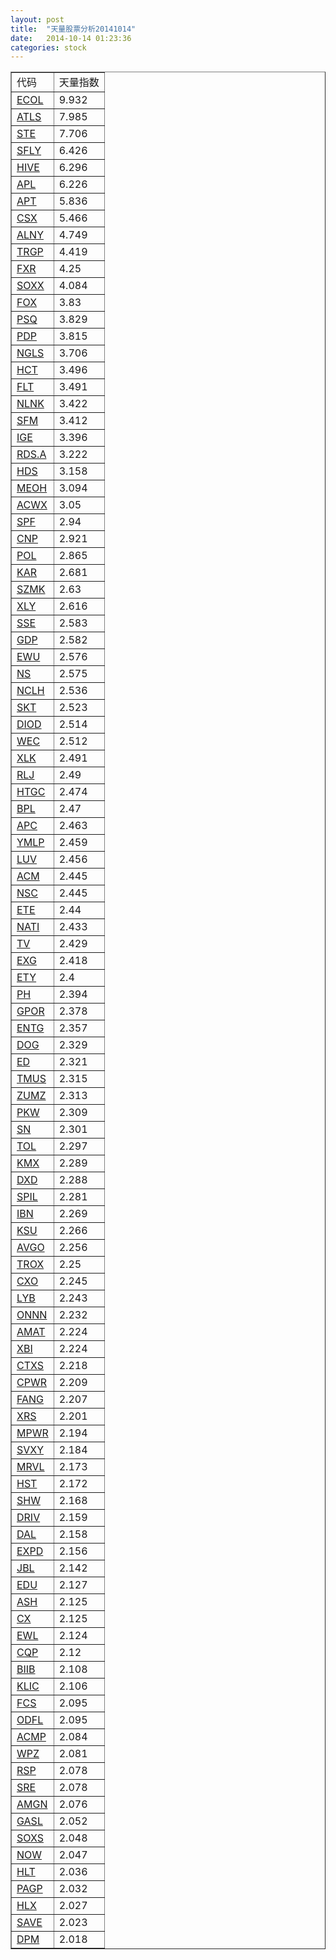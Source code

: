 ```yaml
---
layout: post
title:  "天量股票分析20141014"
date:   2014-10-14 01:23:36
categories: stock
---
```

<table border="1">
 <tr>
 <td>代码</td>
 <td>天量指数</td>
</tr>
  <tr><td><a href="http://stock.finance.sina.com.cn/usstock/quotes/ECOL.html" target="_blank">ECOL</a></td><td>9.932</td></tr>
  <tr><td><a href="http://stock.finance.sina.com.cn/usstock/quotes/ATLS.html" target="_blank">ATLS</a></td><td>7.985</td></tr>
  <tr><td><a href="http://stock.finance.sina.com.cn/usstock/quotes/STE.html" target="_blank">STE</a></td><td>7.706</td></tr>
  <tr><td><a href="http://stock.finance.sina.com.cn/usstock/quotes/SFLY.html" target="_blank">SFLY</a></td><td>6.426</td></tr>
  <tr><td><a href="http://stock.finance.sina.com.cn/usstock/quotes/HIVE.html" target="_blank">HIVE</a></td><td>6.296</td></tr>
  <tr><td><a href="http://stock.finance.sina.com.cn/usstock/quotes/APL.html" target="_blank">APL</a></td><td>6.226</td></tr>
  <tr><td><a href="http://stock.finance.sina.com.cn/usstock/quotes/APT.html" target="_blank">APT</a></td><td>5.836</td></tr>
  <tr><td><a href="http://stock.finance.sina.com.cn/usstock/quotes/CSX.html" target="_blank">CSX</a></td><td>5.466</td></tr>
  <tr><td><a href="http://stock.finance.sina.com.cn/usstock/quotes/ALNY.html" target="_blank">ALNY</a></td><td>4.749</td></tr>
  <tr><td><a href="http://stock.finance.sina.com.cn/usstock/quotes/TRGP.html" target="_blank">TRGP</a></td><td>4.419</td></tr>
  <tr><td><a href="http://stock.finance.sina.com.cn/usstock/quotes/FXR.html" target="_blank">FXR</a></td><td>4.25</td></tr>
  <tr><td><a href="http://stock.finance.sina.com.cn/usstock/quotes/SOXX.html" target="_blank">SOXX</a></td><td>4.084</td></tr>
  <tr><td><a href="http://stock.finance.sina.com.cn/usstock/quotes/FOX.html" target="_blank">FOX</a></td><td>3.83</td></tr>
  <tr><td><a href="http://stock.finance.sina.com.cn/usstock/quotes/PSQ.html" target="_blank">PSQ</a></td><td>3.829</td></tr>
  <tr><td><a href="http://stock.finance.sina.com.cn/usstock/quotes/PDP.html" target="_blank">PDP</a></td><td>3.815</td></tr>
  <tr><td><a href="http://stock.finance.sina.com.cn/usstock/quotes/NGLS.html" target="_blank">NGLS</a></td><td>3.706</td></tr>
  <tr><td><a href="http://stock.finance.sina.com.cn/usstock/quotes/HCT.html" target="_blank">HCT</a></td><td>3.496</td></tr>
  <tr><td><a href="http://stock.finance.sina.com.cn/usstock/quotes/FLT.html" target="_blank">FLT</a></td><td>3.491</td></tr>
  <tr><td><a href="http://stock.finance.sina.com.cn/usstock/quotes/NLNK.html" target="_blank">NLNK</a></td><td>3.422</td></tr>
  <tr><td><a href="http://stock.finance.sina.com.cn/usstock/quotes/SFM.html" target="_blank">SFM</a></td><td>3.412</td></tr>
  <tr><td><a href="http://stock.finance.sina.com.cn/usstock/quotes/IGE.html" target="_blank">IGE</a></td><td>3.396</td></tr>
  <tr><td><a href="http://stock.finance.sina.com.cn/usstock/quotes/RDS.A.html" target="_blank">RDS.A</a></td><td>3.222</td></tr>
  <tr><td><a href="http://stock.finance.sina.com.cn/usstock/quotes/HDS.html" target="_blank">HDS</a></td><td>3.158</td></tr>
  <tr><td><a href="http://stock.finance.sina.com.cn/usstock/quotes/MEOH.html" target="_blank">MEOH</a></td><td>3.094</td></tr>
  <tr><td><a href="http://stock.finance.sina.com.cn/usstock/quotes/ACWX.html" target="_blank">ACWX</a></td><td>3.05</td></tr>
  <tr><td><a href="http://stock.finance.sina.com.cn/usstock/quotes/SPF.html" target="_blank">SPF</a></td><td>2.94</td></tr>
  <tr><td><a href="http://stock.finance.sina.com.cn/usstock/quotes/CNP.html" target="_blank">CNP</a></td><td>2.921</td></tr>
  <tr><td><a href="http://stock.finance.sina.com.cn/usstock/quotes/POL.html" target="_blank">POL</a></td><td>2.865</td></tr>
  <tr><td><a href="http://stock.finance.sina.com.cn/usstock/quotes/KAR.html" target="_blank">KAR</a></td><td>2.681</td></tr>
  <tr><td><a href="http://stock.finance.sina.com.cn/usstock/quotes/SZMK.html" target="_blank">SZMK</a></td><td>2.63</td></tr>
  <tr><td><a href="http://stock.finance.sina.com.cn/usstock/quotes/XLY.html" target="_blank">XLY</a></td><td>2.616</td></tr>
  <tr><td><a href="http://stock.finance.sina.com.cn/usstock/quotes/SSE.html" target="_blank">SSE</a></td><td>2.583</td></tr>
  <tr><td><a href="http://stock.finance.sina.com.cn/usstock/quotes/GDP.html" target="_blank">GDP</a></td><td>2.582</td></tr>
  <tr><td><a href="http://stock.finance.sina.com.cn/usstock/quotes/EWU.html" target="_blank">EWU</a></td><td>2.576</td></tr>
  <tr><td><a href="http://stock.finance.sina.com.cn/usstock/quotes/NS.html" target="_blank">NS</a></td><td>2.575</td></tr>
  <tr><td><a href="http://stock.finance.sina.com.cn/usstock/quotes/NCLH.html" target="_blank">NCLH</a></td><td>2.536</td></tr>
  <tr><td><a href="http://stock.finance.sina.com.cn/usstock/quotes/SKT.html" target="_blank">SKT</a></td><td>2.523</td></tr>
  <tr><td><a href="http://stock.finance.sina.com.cn/usstock/quotes/DIOD.html" target="_blank">DIOD</a></td><td>2.514</td></tr>
  <tr><td><a href="http://stock.finance.sina.com.cn/usstock/quotes/WEC.html" target="_blank">WEC</a></td><td>2.512</td></tr>
  <tr><td><a href="http://stock.finance.sina.com.cn/usstock/quotes/XLK.html" target="_blank">XLK</a></td><td>2.491</td></tr>
  <tr><td><a href="http://stock.finance.sina.com.cn/usstock/quotes/RLJ.html" target="_blank">RLJ</a></td><td>2.49</td></tr>
  <tr><td><a href="http://stock.finance.sina.com.cn/usstock/quotes/HTGC.html" target="_blank">HTGC</a></td><td>2.474</td></tr>
  <tr><td><a href="http://stock.finance.sina.com.cn/usstock/quotes/BPL.html" target="_blank">BPL</a></td><td>2.47</td></tr>
  <tr><td><a href="http://stock.finance.sina.com.cn/usstock/quotes/APC.html" target="_blank">APC</a></td><td>2.463</td></tr>
  <tr><td><a href="http://stock.finance.sina.com.cn/usstock/quotes/YMLP.html" target="_blank">YMLP</a></td><td>2.459</td></tr>
  <tr><td><a href="http://stock.finance.sina.com.cn/usstock/quotes/LUV.html" target="_blank">LUV</a></td><td>2.456</td></tr>
  <tr><td><a href="http://stock.finance.sina.com.cn/usstock/quotes/ACM.html" target="_blank">ACM</a></td><td>2.445</td></tr>
  <tr><td><a href="http://stock.finance.sina.com.cn/usstock/quotes/NSC.html" target="_blank">NSC</a></td><td>2.445</td></tr>
  <tr><td><a href="http://stock.finance.sina.com.cn/usstock/quotes/ETE.html" target="_blank">ETE</a></td><td>2.44</td></tr>
  <tr><td><a href="http://stock.finance.sina.com.cn/usstock/quotes/NATI.html" target="_blank">NATI</a></td><td>2.433</td></tr>
  <tr><td><a href="http://stock.finance.sina.com.cn/usstock/quotes/TV.html" target="_blank">TV</a></td><td>2.429</td></tr>
  <tr><td><a href="http://stock.finance.sina.com.cn/usstock/quotes/EXG.html" target="_blank">EXG</a></td><td>2.418</td></tr>
  <tr><td><a href="http://stock.finance.sina.com.cn/usstock/quotes/ETY.html" target="_blank">ETY</a></td><td>2.4</td></tr>
  <tr><td><a href="http://stock.finance.sina.com.cn/usstock/quotes/PH.html" target="_blank">PH</a></td><td>2.394</td></tr>
  <tr><td><a href="http://stock.finance.sina.com.cn/usstock/quotes/GPOR.html" target="_blank">GPOR</a></td><td>2.378</td></tr>
  <tr><td><a href="http://stock.finance.sina.com.cn/usstock/quotes/ENTG.html" target="_blank">ENTG</a></td><td>2.357</td></tr>
  <tr><td><a href="http://stock.finance.sina.com.cn/usstock/quotes/DOG.html" target="_blank">DOG</a></td><td>2.329</td></tr>
  <tr><td><a href="http://stock.finance.sina.com.cn/usstock/quotes/ED.html" target="_blank">ED</a></td><td>2.321</td></tr>
  <tr><td><a href="http://stock.finance.sina.com.cn/usstock/quotes/TMUS.html" target="_blank">TMUS</a></td><td>2.315</td></tr>
  <tr><td><a href="http://stock.finance.sina.com.cn/usstock/quotes/ZUMZ.html" target="_blank">ZUMZ</a></td><td>2.313</td></tr>
  <tr><td><a href="http://stock.finance.sina.com.cn/usstock/quotes/PKW.html" target="_blank">PKW</a></td><td>2.309</td></tr>
  <tr><td><a href="http://stock.finance.sina.com.cn/usstock/quotes/SN.html" target="_blank">SN</a></td><td>2.301</td></tr>
  <tr><td><a href="http://stock.finance.sina.com.cn/usstock/quotes/TOL.html" target="_blank">TOL</a></td><td>2.297</td></tr>
  <tr><td><a href="http://stock.finance.sina.com.cn/usstock/quotes/KMX.html" target="_blank">KMX</a></td><td>2.289</td></tr>
  <tr><td><a href="http://stock.finance.sina.com.cn/usstock/quotes/DXD.html" target="_blank">DXD</a></td><td>2.288</td></tr>
  <tr><td><a href="http://stock.finance.sina.com.cn/usstock/quotes/SPIL.html" target="_blank">SPIL</a></td><td>2.281</td></tr>
  <tr><td><a href="http://stock.finance.sina.com.cn/usstock/quotes/IBN.html" target="_blank">IBN</a></td><td>2.269</td></tr>
  <tr><td><a href="http://stock.finance.sina.com.cn/usstock/quotes/KSU.html" target="_blank">KSU</a></td><td>2.266</td></tr>
  <tr><td><a href="http://stock.finance.sina.com.cn/usstock/quotes/AVGO.html" target="_blank">AVGO</a></td><td>2.256</td></tr>
  <tr><td><a href="http://stock.finance.sina.com.cn/usstock/quotes/TROX.html" target="_blank">TROX</a></td><td>2.25</td></tr>
  <tr><td><a href="http://stock.finance.sina.com.cn/usstock/quotes/CXO.html" target="_blank">CXO</a></td><td>2.245</td></tr>
  <tr><td><a href="http://stock.finance.sina.com.cn/usstock/quotes/LYB.html" target="_blank">LYB</a></td><td>2.243</td></tr>
  <tr><td><a href="http://stock.finance.sina.com.cn/usstock/quotes/ONNN.html" target="_blank">ONNN</a></td><td>2.232</td></tr>
  <tr><td><a href="http://stock.finance.sina.com.cn/usstock/quotes/AMAT.html" target="_blank">AMAT</a></td><td>2.224</td></tr>
  <tr><td><a href="http://stock.finance.sina.com.cn/usstock/quotes/XBI.html" target="_blank">XBI</a></td><td>2.224</td></tr>
  <tr><td><a href="http://stock.finance.sina.com.cn/usstock/quotes/CTXS.html" target="_blank">CTXS</a></td><td>2.218</td></tr>
  <tr><td><a href="http://stock.finance.sina.com.cn/usstock/quotes/CPWR.html" target="_blank">CPWR</a></td><td>2.209</td></tr>
  <tr><td><a href="http://stock.finance.sina.com.cn/usstock/quotes/FANG.html" target="_blank">FANG</a></td><td>2.207</td></tr>
  <tr><td><a href="http://stock.finance.sina.com.cn/usstock/quotes/XRS.html" target="_blank">XRS</a></td><td>2.201</td></tr>
  <tr><td><a href="http://stock.finance.sina.com.cn/usstock/quotes/MPWR.html" target="_blank">MPWR</a></td><td>2.194</td></tr>
  <tr><td><a href="http://stock.finance.sina.com.cn/usstock/quotes/SVXY.html" target="_blank">SVXY</a></td><td>2.184</td></tr>
  <tr><td><a href="http://stock.finance.sina.com.cn/usstock/quotes/MRVL.html" target="_blank">MRVL</a></td><td>2.173</td></tr>
  <tr><td><a href="http://stock.finance.sina.com.cn/usstock/quotes/HST.html" target="_blank">HST</a></td><td>2.172</td></tr>
  <tr><td><a href="http://stock.finance.sina.com.cn/usstock/quotes/SHW.html" target="_blank">SHW</a></td><td>2.168</td></tr>
  <tr><td><a href="http://stock.finance.sina.com.cn/usstock/quotes/DRIV.html" target="_blank">DRIV</a></td><td>2.159</td></tr>
  <tr><td><a href="http://stock.finance.sina.com.cn/usstock/quotes/DAL.html" target="_blank">DAL</a></td><td>2.158</td></tr>
  <tr><td><a href="http://stock.finance.sina.com.cn/usstock/quotes/EXPD.html" target="_blank">EXPD</a></td><td>2.156</td></tr>
  <tr><td><a href="http://stock.finance.sina.com.cn/usstock/quotes/JBL.html" target="_blank">JBL</a></td><td>2.142</td></tr>
  <tr><td><a href="http://stock.finance.sina.com.cn/usstock/quotes/EDU.html" target="_blank">EDU</a></td><td>2.127</td></tr>
  <tr><td><a href="http://stock.finance.sina.com.cn/usstock/quotes/ASH.html" target="_blank">ASH</a></td><td>2.125</td></tr>
  <tr><td><a href="http://stock.finance.sina.com.cn/usstock/quotes/CX.html" target="_blank">CX</a></td><td>2.125</td></tr>
  <tr><td><a href="http://stock.finance.sina.com.cn/usstock/quotes/EWL.html" target="_blank">EWL</a></td><td>2.124</td></tr>
  <tr><td><a href="http://stock.finance.sina.com.cn/usstock/quotes/CQP.html" target="_blank">CQP</a></td><td>2.12</td></tr>
  <tr><td><a href="http://stock.finance.sina.com.cn/usstock/quotes/BIIB.html" target="_blank">BIIB</a></td><td>2.108</td></tr>
  <tr><td><a href="http://stock.finance.sina.com.cn/usstock/quotes/KLIC.html" target="_blank">KLIC</a></td><td>2.106</td></tr>
  <tr><td><a href="http://stock.finance.sina.com.cn/usstock/quotes/FCS.html" target="_blank">FCS</a></td><td>2.095</td></tr>
  <tr><td><a href="http://stock.finance.sina.com.cn/usstock/quotes/ODFL.html" target="_blank">ODFL</a></td><td>2.095</td></tr>
  <tr><td><a href="http://stock.finance.sina.com.cn/usstock/quotes/ACMP.html" target="_blank">ACMP</a></td><td>2.084</td></tr>
  <tr><td><a href="http://stock.finance.sina.com.cn/usstock/quotes/WPZ.html" target="_blank">WPZ</a></td><td>2.081</td></tr>
  <tr><td><a href="http://stock.finance.sina.com.cn/usstock/quotes/RSP.html" target="_blank">RSP</a></td><td>2.078</td></tr>
  <tr><td><a href="http://stock.finance.sina.com.cn/usstock/quotes/SRE.html" target="_blank">SRE</a></td><td>2.078</td></tr>
  <tr><td><a href="http://stock.finance.sina.com.cn/usstock/quotes/AMGN.html" target="_blank">AMGN</a></td><td>2.076</td></tr>
  <tr><td><a href="http://stock.finance.sina.com.cn/usstock/quotes/GASL.html" target="_blank">GASL</a></td><td>2.052</td></tr>
  <tr><td><a href="http://stock.finance.sina.com.cn/usstock/quotes/SOXS.html" target="_blank">SOXS</a></td><td>2.048</td></tr>
  <tr><td><a href="http://stock.finance.sina.com.cn/usstock/quotes/NOW.html" target="_blank">NOW</a></td><td>2.047</td></tr>
  <tr><td><a href="http://stock.finance.sina.com.cn/usstock/quotes/HLT.html" target="_blank">HLT</a></td><td>2.036</td></tr>
  <tr><td><a href="http://stock.finance.sina.com.cn/usstock/quotes/PAGP.html" target="_blank">PAGP</a></td><td>2.032</td></tr>
  <tr><td><a href="http://stock.finance.sina.com.cn/usstock/quotes/HLX.html" target="_blank">HLX</a></td><td>2.027</td></tr>
  <tr><td><a href="http://stock.finance.sina.com.cn/usstock/quotes/SAVE.html" target="_blank">SAVE</a></td><td>2.023</td></tr>
  <tr><td><a href="http://stock.finance.sina.com.cn/usstock/quotes/DPM.html" target="_blank">DPM</a></td><td>2.018</td></tr>
</table>
